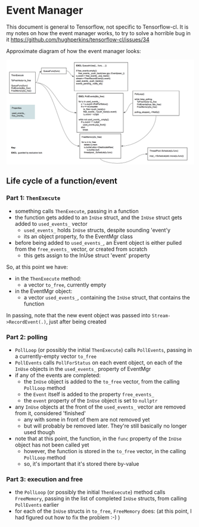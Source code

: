 # Event Manager

This document is general to Tensorflow, not specific to Tensorflow-cl. It is my notes on how the event manager works, to try to solve a horrible bug in it https://github.com/hughperkins/tensorflow-cl/issues/34

Approximate diagram of how the event manager looks:

<img src="img/eventmgr.png" />

## Life cycle of a function/event

### Part 1: `ThenExecute`

- something calls `ThenExecute`, passing in a function
- the function gets added to an `InUse` struct, and the `InUse` struct gets added to `used_events_` vector
  - `used_events_` holds `InUse` structs, despite sounding 'event'y
  - its an object property, fo the EventMgr class
- before being added to `used_events_`, an Event object is either pulled from the `free_events_` vector, or created from scratch
  - this gets assign to the InUse struct 'event' property

So, at this point we have:

- in the `ThenExecute` method:
  - a vector `to_free`, currently empty
- in the EventMgr object:
  - a vector `used_events_`, containing the `InUse` struct, that contains the function

In passing, note that the new event object was passed into `Stream->RecordEvent(.)`, just after being created

### Part 2: polling

- `PollLoop` (or possibly the initial `ThenExecute`) calls `PollEvents`, passing in a currently-empty vector `to_free`
- `PollEvents` calls `PollForStatus` on each event object, on each of the `InUse` objects in the `used_events_` property of EventMgr
- if any of the events are completed:
  - the `InUse` object is added to the `to_free` vector, from the calling `PollLoop` method
  - the `Event` itself is added to the property `free_events_`
  - the `event` property of the `InUse` object is set to `nullptr`
- any `InUse` objects at the front of the `used_events_` vector are removed from it, considered 'finished'
  - any with some in front of them are not removed yet
  - but will probably be removed later. They're still basically no longer used though
- note that at this point, the function, in the `func` property of the `InUse` object has not been called yet
  - however, the function is stored in the `to_free` vector, in the calling `PollLoop` method
  - so, it's important that it's stored there by-value

### Part 3: execution and free

- the `PollLoop` (or possibly the initial `ThenExecute`) method calls `FreeMemory`, passing in the list of completed `InUse` structs, from calling `PollEvents` earlier
- for each of the `InUse` structs in `to_free`, `FreeMemory` does:
(at this point, I had figured out how to fix the problem :-) )
